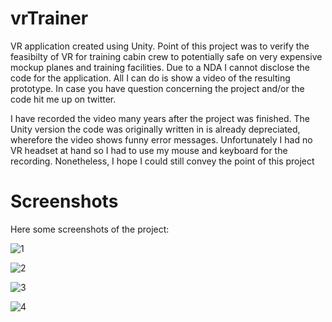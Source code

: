 # vrTrainer
VR application created using Unity. Point of this project was to verify the feasibilty of VR for training cabin crew to potentially safe on very expensive mockup planes and training facilities.
Due to a NDA I cannot disclose the code for the application. All I can do is show a video of the resulting prototype. In case you have question concerning the project and/or the code hit me up on twitter.

I have recorded the video many years after the project was finished. The Unity version the code was originally written in is already depreciated, wherefore the video shows funny error messages. Unfortunately I had no VR headset at hand so I had to use my mouse and keyboard for the recording. Nonetheless,  I hope I could still convey the point of this project 

# Screenshots
Here some screenshots of the project:


![1](https://user-images.githubusercontent.com/96864967/152716373-142de589-b76f-42d1-95fd-a719f64b2a35.png)

![2](https://user-images.githubusercontent.com/96864967/152716377-8169452e-9e20-42fd-9f53-c35ede9901b2.png)

![3](https://user-images.githubusercontent.com/96864967/152716380-c63863de-1943-47fb-a24b-7aca372c9beb.png)

![4](https://user-images.githubusercontent.com/96864967/152716381-befefcb6-7f0b-4d2c-8954-af3b22817b29.png)

